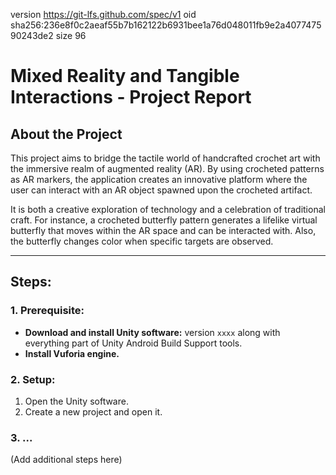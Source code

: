 version https://git-lfs.github.com/spec/v1
oid sha256:236e8f0c2aeaf55b7b162122b6931bee1a76d048011fb9e2a407747590243de2
size 96
# Mixed Reality and Tangible Interactions - Project Report

## About the Project
This project aims to bridge the tactile world of handcrafted crochet art with the immersive realm of augmented reality (AR). By using crocheted patterns as AR markers, the application creates an innovative platform where the user can interact with an AR object spawned upon the crocheted artifact. 

It is both a creative exploration of technology and a celebration of traditional craft. For instance, a crocheted butterfly pattern generates a lifelike virtual butterfly that moves within the AR space and can be interacted with. Also, the butterfly changes color when specific targets are observed.

---

## Steps:

### 1. Prerequisite:
- **Download and install Unity software:** version `xxxx` along with everything part of Unity Android Build Support tools.
- **Install Vuforia engine.**

### 2. Setup:
1. Open the Unity software.
2. Create a new project and open it.

### 3. ...
(Add additional steps here)
